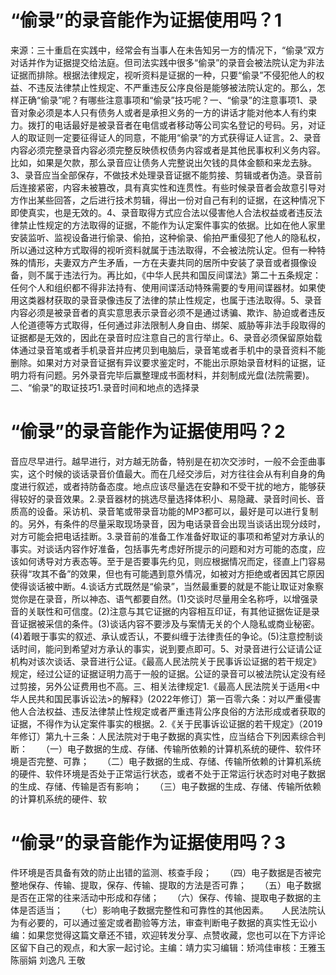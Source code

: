 # “偷录”的录音能作为证据使用吗？1

来源：三十重启在实践中，经常会有当事人在未告知另一方的情况下，“偷录”双方对话并作为证据提交给法庭。但司法实践中很多“偷录”的录音会被法院认定为非法证据而排除。根据法律规定，视听资料是证据的一种，只要“偷录”不侵犯他人的权益、不违反法律禁止性规定、不严重违反公序良俗是能够被法院认定的。那么，怎样正确“偷录”呢？有哪些注意事项和“偷录”技巧呢？一、“偷录”的注意事项1、录音对象必须是本人只有债务人或者是承担义务的一方的讲话才能对他本人有约束力。拨打的电话最好是被录音者在电信或者移动等公司实名登记的号码。另，对证人的取证则一定要征得证人的同意，不能用“偷录”的方式获得证人证言。2、录音内容必须完整录音内容必须完整反映债权债务内容或者是其他民事权利义务内容。比如，如果是欠款，那么录音应让债务人完整说出欠钱的具体金额和来龙去脉。3、录音应当全部保存，不做技术处理录音证据不能剪接、剪辑或者伪造。录音前后连接紧密，内容未被篡改，具有真实性和连贯性。有些时候录音者会故意引导对方作出某些回答，之后进行技术剪辑，得出一份对自己有利的证据，在这种情况下即使真实，也是无效的。4、录音取得方式应合法以侵害他人合法权益或者违反法律禁止性规定的方法取得的证据，不能作为认定案件事实的依据。比如在他人家里安装监听、监视设备进行偷录、偷拍，这种偷录、偷拍严重侵犯了他人的隐私权，所以通过这种方式取得的视听资料就属于违法取得，不会被法院认定。但有一种特殊的情形，夫妻双方产生矛盾，一方在夫妻共同的居所中安装了录音或者摄像设备，则不属于违法行为。再比如，《中华人民共和国反间谍法》第二十五条规定：任何个人和组织都不得非法持有、使用间谍活动特殊需要的专用间谍器材。如果使用这类器材获取的录音录像违反了法律的禁止性规定，也属于违法取得。5、录音内容必须是被录音者的真实意思表示录音必须不是通过诱骗、欺诈、胁迫或者违反人伦道德等方式取得，任何通过非法限制人身自由、绑架、威胁等非法手段取得的证据都是无效的，因此在录音时应注意自己的言行举止。6、录音必须保留原始载体通过录音笔或者手机录音并应拷贝到电脑后，录音笔或者手机中的录音资料不能删除。如果对方对录音证据有异议要求鉴定时，不能出示原始录音材料的证据，证明力将有问题。另外录音完毕后赢整理成书面材料，并刻制成光盘(法院需要)。二、“偷录”的取证技巧1.录音时间和地点的选择录

# “偷录”的录音能作为证据使用吗？2

音应尽早进行。越早进行，对方越无防备，特别是在初次交涉时，一般不会歪曲事实，这个时候的谈话录音价值最大。而在几经交涉后，对方往往会从有利自身的角度进行叙述，或者持防备态度。地点应该尽量选在安静和不受干扰的地方，能够获得较好的录音效果。2.录音器材的挑选尽量选择体积小、易隐藏、录音时间长、音质高的设备。采访机、录音笔或带录音功能的MP3都可以，最好是可以进行复制的。另外，有条件的尽量采取现场录音，因为电话录音会出现当谈话出现分歧时，对方可能会把电话挂断。3.录音前的准备工作准备好取证的事项和希望对方承认的事实。对谈话内容作好准备，包括事先考虑好所提示的问题和对方可能的态度，应该如何诱导对方表态等。至于是否要事先约见，则应根据情况而定，径直上门容易获得“攻其不备”的效果，但也有可能遇到意外情况，如被对方拒绝或者因其它原因使得谈话被中断。4.谈话方式既然是“偷录”，当然最重要的就是不能让取证对象察觉你是在录音，所以神态、语气都要自然。(1)交谈时尽量用全名称呼，以增强录音的关联性和可信度。(2)注意与其它证据的内容相互印证，有其他证据佐证是录音证据被采信的条件。(3)谈话内容不要涉及与案情无关的个人隐私或商业秘密。(4)着眼于事实的叙述、承认或否认，不要纠缠于法律责任的争论。(5)注意控制谈话时间，能问到希望对方承认的事实，说到要点即可。5、对录音进行公证请公证机构对该次谈话、录音进行公证。《最高人民法院关于民事诉讼证据的若干规定》规定，经过公证的证据证明力高于一般的证据。公证的录音可以被法院认定没有经过剪接，另外公证费用也不高。三、相关法律规定1.《最高人民法院关于适用<中华人民共和国民事诉讼法>的解释》(2022年修订）第一百零六条：对以严重侵害他人合法权益、违反法律禁止性规定或者严重违背公序良俗的方法形成或者获取的证据，不得作为认定案件事实的根据。2.《关于民事诉讼证据的若干规定》（2019年修订）第九十三条：人民法院对于电子数据的真实性，应当结合下列因素综合判断：　　（一）电子数据的生成、存储、传输所依赖的计算机系统的硬件、软件环境是否完整、可靠；　　（二）电子数据的生成、存储、传输所依赖的计算机系统的硬件、软件环境是否处于正常运行状态，或者不处于正常运行状态时对电子数据的生成、存储、传输是否有影响；　　（三）电子数据的生成、存储、传输所依赖的计算机系统的硬件、软

# “偷录”的录音能作为证据使用吗？3

件环境是否具备有效的防止出错的监测、核查手段；　　（四）电子数据是否被完整地保存、传输、提取，保存、传输、提取的方法是否可靠；　　（五）电子数据是否在正常的往来活动中形成和存储；　　（六）保存、传输、提取电子数据的主体是否适当；　　（七）影响电子数据完整性和可靠性的其他因素。　　人民法院认为有必要的，可以通过鉴定或者勘验等方法，审查判断电子数据的真实性无讼小编：如果您觉得这篇文章还不错，欢迎转发分享、点赞收藏，您也可以在下方评论区留下自己的观点，和大家一起讨论。主编：靖力实习编辑：矫鸿佳审核：王雅玉 陈丽娟 刘逸凡 王敬

